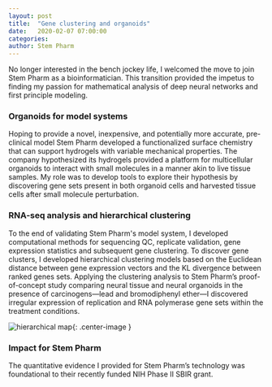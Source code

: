 ```yaml
---
layout: post
title:  "Gene clustering and organoids"
date:   2020-02-07 07:00:00
categories: 
author: Stem Pharm
---
```

No longer interested in the bench jockey life, I welcomed the move to join Stem Pharm as a bioinformatician. This transition provided the impetus to finding my passion for mathematical analysis of deep neural networks and first principle modeling.

### Organoids for model systems
Hoping to provide a novel, inexpensive, and potentially more accurate, pre-clinical model Stem Pharm developed a functionalized surface chemistry that can support hydrogels with variable mechanical properties. The company hypothesized its hydrogels provided a platform for multicellular organoids to interact with small molecules in a manner akin to live tissue samples. My role was to develop tools to explore their hypothesis by discovering gene sets present in both organoid cells and harvested tissue cells after small molecule perturbation.

### RNA-seq analysis and hierarchical clustering
To the end of validating Stem Pharm's model system, I developed computational methods for sequencing QC, replicate validation, gene expression statistics and subsequent gene clustering. To discover gene clusters, I developed hierarchical clustering models based on the Euclidean distance between gene expression vectors and the KL divergence between ranked genes sets. Applying the clustering analysis to Stem Pharm’s proof-of-concept study comparing neural tissue and neural organoids in the presence of carcinogens—lead and bromodiphenyl ether—I discovered irregular expression of replication and RNA polymerase gene sets within the treatment conditions.

![hierarchical map](https://wahorvat.gitlab.io/wahorvat/images/posts/stem-pharm/dendrites.png){: .center-image }

### Impact for Stem Pharm
The quantitative evidence I provided for Stem Pharm’s technology was foundational to their recently funded NIH Phase II SBIR grant.
